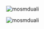 

<p align="left"> <img src ="https://komarev.com/ghpvc/?username=mosmduali&label=Profile%20views&color=0e75b6&style=flat" alt="mosmduali" /> </p>

<p> <img align = "center" src = "https://github-readme-stats.vercel.app/api?username=mosmduali&show_icons=true&locale=en" alt = "mosmduali" /></p>
